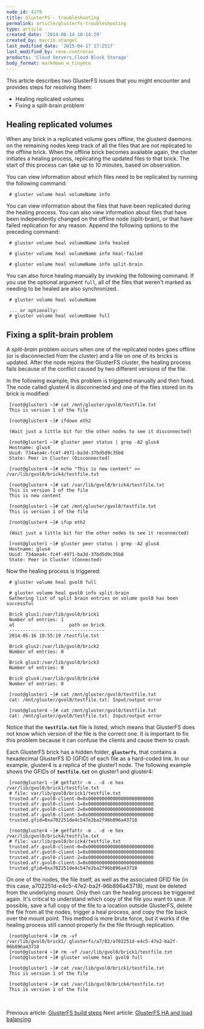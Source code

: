 ```yaml
---
node_id: 4179
title: GlusterFS - troubleshooting
permalink: article/glusterfs-troubleshooting
type: article
created_date: '2014-08-14 10:14:29'
created_by: marcin.stangel
last_modified_date: '2015-04-17 17:2517'
last_modified_by: rose.contreras
products: 'Cloud Servers,Cloud Block Storage'
body_format: markdown_w_tinymce
---
```


This article describes two GlusterFS issues that you might encounter and provides steps for resolving them:

- Healing replicated volumes
- Fixing a split-brain problem

## Healing replicated volumes
When any brick in a replicated volume goes offline, the glusterd daemons on the remaining nodes keep track of all the files that are not replicated to the offline brick. When the offline brick becomes available again, the cluster initiates a healing process, replicating the updated files to that brick. The start of this process can take up to 10 minutes, based on observation.
  
You can view information about which files need to be replicated by running the following command:

     # gluster volume heal volumeName info

You can view information about the files that have been replicated during the healing process. You can also view information about files that have been independently changed on the offline node (split-brain), or that have failed replication for any reason. Append the following options to the preceding command:

     # gluster volume heal volumeName info healed
 
     # gluster volume heal volumeName info heal-failed
 
     # gluster volume heal volumeName info split-brain

You can also force healing manually by invoking the following command. If you use the optional argument `full`, all of the files that weren't marked as needing to be healed are also synchronized.

     # gluster volume heal volumeName

     ... or optionally:
     # gluster volume heal volumeName full

## Fixing a split-brain problem

A *split-brain* problem occurs when one of the replicated nodes goes offline (or is disconnected from the cluster) and a file on one of its bricks is updated. After the node rejoins the GlusterFS cluster, the healing process fails because of the conflict caused by two different versions of the file.   

In the following example, this problem is triggered manually and then fixed. The node called gluster4 is disconnected and one of the files stored on its brick is modified:

     [root@gluster1 ~]# cat /mnt/gluster/gvol0/testfile.txt
     This is version 1 of the file

     [root@gluster4 ~]# ifdown eth2

     (Wait just a little bit for the other nodes to see it disconnected)

     [root@gluster1 ~]# gluster peer status | grep -A2 glus4
     Hostname: glus4
     Uuid: 734aea4c-fc4f-4971-ba3d-37bd5d9c35b8
     State: Peer in Cluster (Disconnected)

     [root@gluster4 ~]# echo "This is new content" >> /var/lib/gvol0/brick4/testfile.txt

     [root@gluster4 ~]# cat /var/lib/gvol0/brick4/testfile.txt 
     This is version 1 of the file
     This is new content

     [root@gluster1 ~]# cat /mnt/gluster/gvol0/testfile.txt
     This is version 1 of the file

     [root@gluster4 ~]# ifup eth2

     (Wait just a little bit for the other nodes to see it reconnected)

     [root@gluster1 ~]# gluster peer status | grep -A2 glus4
     Hostname: glus4
     Uuid: 734aea4c-fc4f-4971-ba3d-37bd5d9c35b8
     State: Peer in Cluster (Connected)

Now the healing process is triggered:

     # gluster volume heal gvol0 full

     # gluster volume heal gvol0 info split-brain
     Gathering list of split brain entries on volume gvol0 has been successful 

     Brick glus1:/var/lib/gvol0/brick1
     Number of entries: 1
     at                    path on brick
     -----------------------------------
     2014-05-16 19:55:19 /testfile.txt

     Brick glus2:/var/lib/gvol0/brick2
     Number of entries: 0

     Brick glus3:/var/lib/gvol0/brick3
     Number of entries: 0

     Brick glus4:/var/lib/gvol0/brick4
     Number of entries: 0

     [root@gluster1 ~]# cat /mnt/gluster/gvol0/testfile.txt 
     cat: /mnt/gluster/gvol0/testfile.txt: Input/output error

     [root@gluster4 ~]# cat /mnt/gluster/gvol0/testfile.txt 
     cat: /mnt/gluster/gvol0/testfile.txt: Input/output error

Notice that the **`testfile.txt`** file is listed, which means that GlusterFS does not know which version of the file is the correct one. It is important to fix this problem because it can confuse the clients and cause them to crash.

Each GlusterFS brick has a hidden folder, **`glusterfs`**, that contains a hexadecimal GlusterFS ID (GFID) of each file as a hard-coded link. In our example, gluster4 is a replica of the gluster1 node. The following example shows the GFIDs of **`testfile.txt`** on gluster1 and gluster4:

     [root@gluster1 ~]# getfattr -m . -d -e hex /var/lib/gvol0/brick1/testfile.txt 
     # file: var/lib/gvol0/brick1/testfile.txt
     trusted.afr.gvol0-client-0=0x000000000000000000000000
     trusted.afr.gvol0-client-1=0x000000000000000000000000
     trusted.afr.gvol0-client-2=0x000000000000000000000000
     trusted.afr.gvol0-client-3=0x000000000000000000000000
     trusted.gfid=0xa702251de4c547e2ba2f96b896a43718

     [root@gluster4 ~]# getfattr -m . -d -e hex /var/lib/gvol0/brick4/testfile.txt 
     # file: var/lib/gvol0/brick4/testfile.txt
     trusted.afr.gvol0-client-0=0x000000000000000000000000
     trusted.afr.gvol0-client-1=0x000000000000000000000000
     trusted.afr.gvol0-client-2=0x000000000000000000000000
     trusted.afr.gvol0-client-3=0x000000000000000000000000
     trusted.gfid=0xa702251de4c547e2ba2f96b896a43718

On one of the nodes, the file itself, as well as the associated GFID file (in this case, a702251d-e4c5-47e2-ba2f-96b896a43718), must be deleted from the underlying mount. Only then can the healing process be triggered again. It's critical to understand which copy of the file you want to save. If possible, save a full copy of the file to a location outside GlusterFS, delete the file from all the nodes, trigger a heal process, and copy the file back over the mount point. This method is more brute force, but it works if the healing process still cannot properly fix the file through replication.

     [root@gluster4 ~]# rm -vf /var/lib/gvol0/brick1/.glusterfs/a7/02/a702251d-e4c5-47e2-ba2f-96b896a43718 
     [root@gluster4 ~]# rm -vf /var/lib/gvol0/brick1/testfile.txt 
     [root@gluster4 ~]# gluster volume heal gvol0 full

     [root@gluster1 ~]# cat /var/lib/gvol0/brick1/testfile.txt 
     This is version 1 of the file

     [root@gluster4 ~]# cat /var/lib/gvol0/brick4/testfile.txt 
     This is version 1 of the file
<br />

Previous article: [GlusterFS build steps](http://ord.admin.kc.rakr.net/knowledge_center/article/glusterfs-build-steps)          Next article: [GlusterFS HA and load balancing](http://ord.admin.kc.rakr.net/knowledge_center/article/glusterfs-ha-and-lb)
